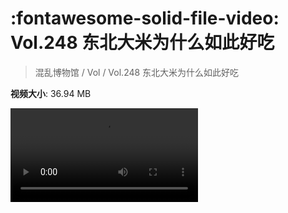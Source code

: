 # :fontawesome-solid-file-video: Vol.248 东北大米为什么如此好吃

> 混乱博物馆 / Vol / Vol.248 东北大米为什么如此好吃

**视频大小**: 36.94 MB

<div class="video"><video src="https://file.hsyhx.top/archive/248.mp4" controls preload>🤔 您的浏览器不支持 video 标签</video></div>